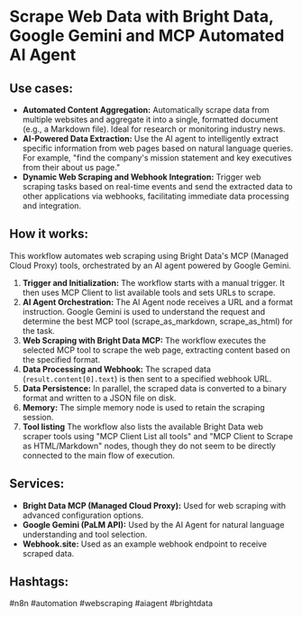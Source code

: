 # Scrape Web Data with Bright Data, Google Gemini and MCP Automated AI Agent

## Use cases:

*   **Automated Content Aggregation:** Automatically scrape data from multiple websites and aggregate it into a single, formatted document (e.g., a Markdown file). Ideal for research or monitoring industry news.
*   **AI-Powered Data Extraction:** Use the AI agent to intelligently extract specific information from web pages based on natural language queries. For example, "find the company's mission statement and key executives from their about us page."
*   **Dynamic Web Scraping and Webhook Integration:** Trigger web scraping tasks based on real-time events and send the extracted data to other applications via webhooks, facilitating immediate data processing and integration.

## How it works:

This workflow automates web scraping using Bright Data's MCP (Managed Cloud Proxy) tools, orchestrated by an AI agent powered by Google Gemini.

1.  **Trigger and Initialization:** The workflow starts with a manual trigger. It then uses MCP Client to list available tools and sets URLs to scrape.
2.  **AI Agent Orchestration:** The AI Agent node receives a URL and a format instruction. Google Gemini is used to understand the request and determine the best MCP tool (scrape_as_markdown, scrape_as_html) for the task.
3.  **Web Scraping with Bright Data MCP:** The workflow executes the selected MCP tool to scrape the web page, extracting content based on the specified format.
4.  **Data Processing and Webhook:** The scraped data (`result.content[0].text`) is then sent to a specified webhook URL.
5.  **Data Persistence:** In parallel, the scraped data is converted to a binary format and written to a JSON file on disk.
6.  **Memory:** The simple memory node is used to retain the scraping session.
7.  **Tool listing** The workflow also lists the available Bright Data web scraper tools using "MCP Client List all tools" and "MCP Client to Scrape as HTML/Markdown" nodes, though they do not seem to be directly connected to the main flow of execution.

## Services:

*   **Bright Data MCP (Managed Cloud Proxy):** Used for web scraping with advanced configuration options.
*   **Google Gemini (PaLM API):** Used by the AI Agent for natural language understanding and tool selection.
*   **Webhook.site:**  Used as an example webhook endpoint to receive scraped data.

## Hashtags:

#n8n #automation #webscraping #aiagent #brightdata
